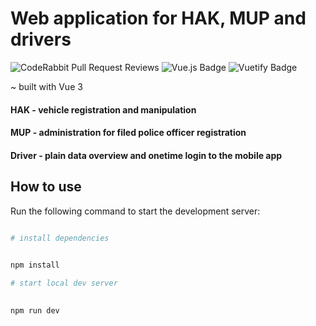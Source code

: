 # Web application for HAK, MUP and drivers

 ![CodeRabbit Pull Request Reviews](https://img.shields.io/coderabbit/prs/github/OICAR-07-ePrometna/ePrometna_WebApp?utm_source=oss&utm_medium=github&utm_campaign=OICAR-07-ePrometna%2FePrometna_WebApp&labelColor=171717&color=FF570A&link=https%3A%2F%2Fcoderabbit.ai&label=CodeRabbit+Reviews) ![Vue.js Badge](https://img.shields.io/badge/Vue.js-4FC08D?logo=vue.js&logoColor=white) ![Vuetify Badge](https://img.shields.io/badge/Vuetify-1867C0?logo=vuetify&logoColor=white)





~ built with Vue 3
 

 
#### HAK - vehicle registration and manipulation
 
#### MUP - administration for filed police officer registration 
 
#### Driver - plain data overview and onetime login to the mobile app
 

 
## How to use 
 

 

Run the following command to start the development server:
 

```bash

# install dependencies
 

npm install

```
 

 
```bash
# start local dev server
 

npm run dev
 
```
